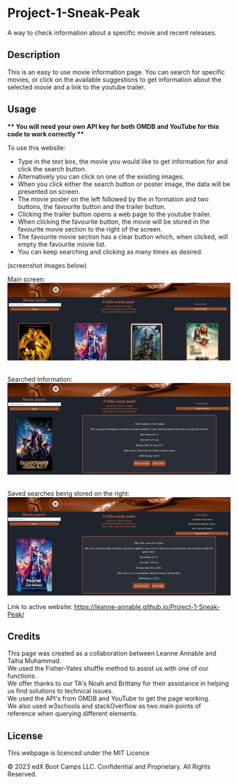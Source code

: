 # Project-1-Sneak-Peak
A way to check information about a specific movie and recent releases.

## Description 

This is an easy to use movie information page. You can search for specific movies, or click on the available suggestions to get information about the selected movie and a link to the youtube trailer.


## Usage

<strong>** You will need your own API key for both OMDB and YouTube for this code to work correctly **</strong>

To use this website:
- Type in the text box, the movie you would like to get information for and click the search button.
- Alternatively you can click on one of the existing images.
- When you click either the search button or poster image, the data will be presented on screen.
- The movie poster on the left followed by the in formation and two buttons, the favourite button and the trailer button.
- Clicking the trailer button opens a web page to the youtube trailer.
- When clicking the favourite button, the movie will be stored in the favourite movie section to the right of the screen.
- The favourite movie section has a clear button which, when clicked, will empty the favourite movie list.
- You can keep searching and clicking as many times as desired.


(screenshot images below)


Main screen:
![Main-Screen](./assets/images/screenshots/main-screen.jpg)<br><br>

Searched Information:
![Search-Info](./assets/images/screenshots/searched-movie.jpg)<br><br>

Saved searches being stored on the right:
![Saved-Search](./assets/images/screenshots/saved-searches.jpg)<br>



Link to active website: https://leanne-annable.github.io/Project-1-Sneak-Peak/


## Credits

This page was created as a collaboration between Leanne Annable and Talha Muhammad.<br>
We used the Fisher-Yates shuffle method to assist us with one of our functions. <br>
We offer thanks to our TA's Noah and Brittany for their assistance in helping us find solutions to technical issues.<br>
We used the API's from OMDB and YouTube to get the page working.<br>
We also used w3schools and stackOverflow as two main points of reference when querying different elements.


## License

This webpage is licenced under the MIT Licence

© 2023 edX Boot Camps LLC. Confidential and Proprietary. All Rights Reserved.
